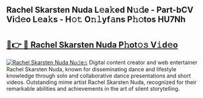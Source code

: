 ## Rachel Skarsten Nuda L𝚎a𝚔ed N𝚞𝚍e - Part-bCV Vi𝚍𝚎o L𝚎a𝚔s - H𝚘𝚝 O𝚗𝚕yf𝚊ns P𝚑𝚘tos HU7Nh

# <h2><a href="http://kfdrxkw.oniu.top/?m=Rachel+Skarsten+Nuda">🔗👉 🔴 Rachel Skarsten Nuda P𝚑ot𝚘𝚜 V𝚒d𝚎o</a></h2>

[![Rachel Skarsten Nuda Nu𝚍e𝚜](https://i.imgur.com/0qMVB7G.gif)](http://kfdrxkw.oniu.top/?m=Rachel+Skarsten+Nuda)
Digital content creator and web entertainer Rachel Skarsten Nuda, known for disseminating dance and lifestyle knowledge through solo and collaborative dance presentations and short videos. Outstanding mime artist Rachel Skarsten Nuda, recognized for their remarkable abilities and achievements in the art of silent storytelling.  
